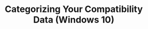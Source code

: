 ---
title: Categorizing Your Compatibility Data (Windows 10)
description: Steps to customize and filter your compatibility reports through categories and subcategories.
redirect_url: https://technet.microsoft.com/en-us/itpro/windows/deploy/manage-windows-upgrades-with-upgrade-analytics
---